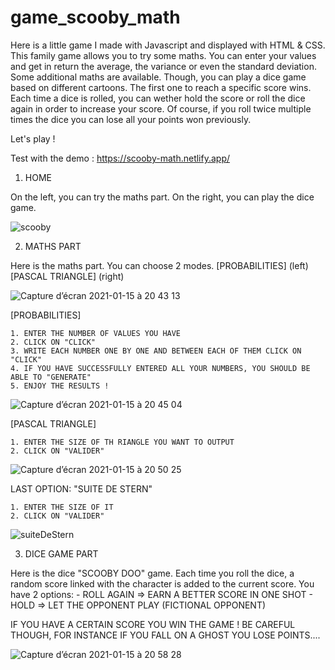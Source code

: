 # game_scooby_math

Here is a little game I made with Javascript and displayed with HTML & CSS.
This family game allows you to try some maths. You can enter your values and get in return the average, the variance or even the standard deviation.
Some additional maths are available.
Though, you can play a dice game based on different cartoons.
The first one to reach a specific score wins.
Each time a dice is rolled, you can wether hold the score or roll the dice again in order to increase your score.
Of course, if you roll twice multiple times the dice you can lose all your points won previously.

Let's play ! 

Test with the demo : https://scooby-math.netlify.app/

1. HOME


On the left, you can try the maths part.
On the right, you can play the dice game.

![scooby](https://user-images.githubusercontent.com/39710677/104771067-eb90fa00-5771-11eb-9d9b-079a5dc97536.png)


2. MATHS PART

Here is the maths part.
You can choose 2 modes.
[PROBABILITIES] (left) [PASCAL TRIANGLE] (right)

![Capture d’écran 2021-01-15 à 20 43 13](https://user-images.githubusercontent.com/39710677/104771213-3ad72a80-5772-11eb-8af8-08abee583c8b.png)

[PROBABILITIES] 

    1. ENTER THE NUMBER OF VALUES YOU HAVE
    2. CLICK ON "CLICK"
    3. WRITE EACH NUMBER ONE BY ONE AND BETWEEN EACH OF THEM CLICK ON "CLICK"
    4. IF YOU HAVE SUCCESSFULLY ENTERED ALL YOUR NUMBERS, YOU SHOULD BE ABLE TO "GENERATE"
    5. ENJOY THE RESULTS !

![Capture d’écran 2021-01-15 à 20 45 04](https://user-images.githubusercontent.com/39710677/104771383-812c8980-5772-11eb-979f-3ce671f26e34.png)

[PASCAL TRIANGLE]

    1. ENTER THE SIZE OF TH RIANGLE YOU WANT TO OUTPUT
    2. CLICK ON "VALIDER"

![Capture d’écran 2021-01-15 à 20 50 25](https://user-images.githubusercontent.com/39710677/104772216-5c84e180-5773-11eb-8604-fac77d80a9b7.png)

LAST OPTION: "SUITE DE STERN"

    1. ENTER THE SIZE OF IT
    2. CLICK ON "VALIDER"

![suiteDeStern](https://user-images.githubusercontent.com/39710677/104772304-7faf9100-5773-11eb-9f14-bb678213f688.png)


3. DICE GAME PART

Here is the dice "SCOOBY DOO" game.
Each time you roll the dice, a random score linked with the character is added to the current score.
You have 2 options:
    - ROLL AGAIN => EARN A BETTER SCORE IN ONE SHOT
    - HOLD => LET THE OPPONENT PLAY (FICTIONAL OPPONENT)
 
IF YOU HAVE A CERTAIN SCORE YOU WIN THE GAME ! 
BE CAREFUL THOUGH, FOR INSTANCE IF YOU FALL ON A GHOST YOU LOSE POINTS....

![Capture d’écran 2021-01-15 à 20 58 28](https://user-images.githubusercontent.com/39710677/104772838-62c78d80-5774-11eb-8a10-1631b525d8e7.png)


